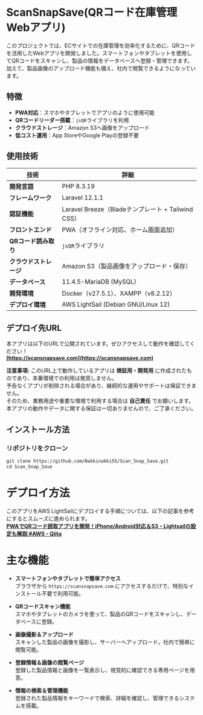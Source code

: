 # ScanSnapSave(QRコード在庫管理Webアプリ)

このプロジェクトでは、ECサイトでの在庫管理を効率化するために、QRコードを活用したWebアプリを開発しました。スマートフォンやタブレットを使用してQRコードをスキャンし、製品の情報をデータベースへ登録・管理できます。加えて、製品画像のアップロード機能も備え、社内で閲覧できるようになっています。

## 特徴
- **PWA対応**：スマホやタブレットでアプリのように使用可能
- **QRコードリーダー搭載**：`jsQR`ライブラリを利用
- **クラウドストレージ**：Amazon S3へ画像をアップロード
- **低コスト運用**：App StoreやGoogle Playの登録不要

## 使用技術
| 技術 | 詳細 |
|------|------|
| **開発言語** | PHP 8.3.19 |
| **フレームワーク** | Laravel 12.1.1 |
| **認証機能** | Laravel Breeze（Bladeテンプレート + Tailwind CSS） |
| **フロントエンド** | PWA（オフライン対応、ホーム画面追加） |
| **QRコード読み取り** | `jsQR`ライブラリ |
| **クラウドストレージ** |  Amazon S3（製品画像をアップロード・保存） |
| **データベース** | 11.4.5-MariaDB (MySQL) |
| **開発環境** | Docker（v27.5.1）、XAMPP（v8.2.12） |
| **デプロイ環境** | AWS LightSail (Debian GNU/Linux 12) |

## デプロイ先URL
本アプリは以下のURLで公開されています。ぜひアクセスして動作を確認してください！
<br>
**[https://scansnapsave.com](https://scansnapsave.com)**

**注意事項:**
このURL上で動作しているアプリは **検証用・開発用** に作成されたものであり、本番環境での利用は推奨しません。  
予告なくアプリが削除される場合があり、継続的な運用やサポートは保証できません。  
そのため、業務用途や重要な環境で利用する場合は **自己責任** でお願いします。  
本アプリの動作やデータに関する保証は一切ありませんので、ご了承ください。

## インストール方法
### リポジトリをクローン
```txt
git clone https://github.com/Nakkinakki55/Scan_Snap_Save.git
cd Scan_Snap_Save
```

# デプロイ方法
このアプリをAWS LightSailにデプロイする手順については、以下の記事を参考にするとスムーズに進められます。
<br>
**[PWAでQRコード読取アプリを開発！iPhone/Android対応＆S3・Lightsailの設定も解説 #AWS - Qiita](https://copilot.microsoft.com/chats/W1sAHWgSebZ1Yx2d6LMEd)**

# 主な機能

- **スマートフォンやタブレットで簡単アクセス**  
  ブラウザから `https://scansnapsave.com` にアクセスするだけで、特別なインストール不要で利用可能。

- **QRコードスキャン機能**  
  スマホやタブレットのカメラを使って、製品のQRコードをスキャンし、データベースに登録。

- **画像撮影＆アップロード**  
  スキャンした製品の画像を撮影し、サーバーへアップロード。社内で簡単に閲覧可能。

- **登録情報＆画像の閲覧ページ**  
  登録した製品情報と画像を一覧表示し、視覚的に確認できる専用ページを用意。

- **情報の検索＆管理機能**  
  登録された製品情報をキーワードで検索、詳細を確認し、管理できるシステムを搭載。




